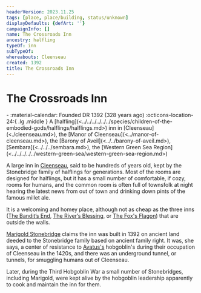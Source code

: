 ```yaml
---
headerVersion: 2023.11.25
tags: [place, place/building, status/unknown]
displayDefaults: {defArt: ''}
campaignInfo: []
name: The Crossroads Inn
ancestry: halfling
typeOf: inn
subTypeOf:
whereabouts: Cleenseau
created: 1392
title: The Crossroads Inn
---
```

# The Crossroads Inn
<div class="grid cards ext-narrow-margin ext-one-column" markdown>
-  
   :material-calendar: Founded DR 1392 (328 years ago)  
    :octicons-location-24:{ .lg .middle } A [halfling](<../../../../../../species/children-of-the-embodied-gods/halflings/halflings.md>) inn in [Cleenseau](<./cleenseau.md>), the [Manor of Cleenseau](<../manor-of-cleenseau.md>), the [Barony of Aveil](<../../barony-of-aveil.md>), [Sembara](<../../../sembara.md>), the [Western Green Sea Region](<../../../../../western-green-sea/western-green-sea-region.md>)  
</div>


A large inn in [Cleenseau](<./cleenseau.md>), said to be hundreds of years old, kept by the Stonebridge family of halflings for generations. Most of the rooms are designed for halflings, but it has a small number of comfortable, if cozy, rooms for humans, and the common room is often full of townsfolk at night hearing the latest news from out of town and drinking down pints of the famous millet ale.

It is a welcoming and homey place, although not as cheap as the three inns ([The Bandit’s End](<./the-bandits-end.md>), [The River’s Blessing](<./the-rivers-blessing.md>), or [The Fox's Flagon](<./the-fox-s-flagon.md>)) that are outside the walls.


[Marigold Stonebridge](<../../../../../../people/halflings/marigold-stonebridge.md>) claims the inn was built in 1392 on ancient land deeded to the Stonebridge family based on ancient family right. It was, she says, a center of resistance to [Avatus's](<../../../../../../people/historical-figures/avatus.md>) hobgoblin's during their occupation of Cleenseau in the 1420s, and there was an underground tunnel, or tunnels, for smuggling humans out of Cleenseau.

Later, during the Third Hobgoblin War a small number of Stonebridges, including Marigold, were kept alive by the hobgoblin leadership apparently to cook and maintain the inn for them. 

  


